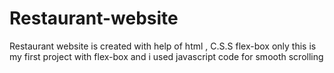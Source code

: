 # Restaurant-website
Restaurant website is created with help of html , C.S.S flex-box only
this is my first project with flex-box and i used javascript code for smooth scrolling
